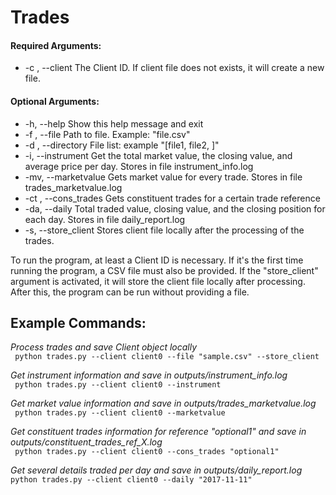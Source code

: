 # Trades


#### Required Arguments:
  - -c , --client         The Client ID. If client file does not exists, it will create a new file.
  
#### Optional Arguments:
  - -h, --help            Show this help message and exit
  - -f , --file           Path to file. Example: "file.csv"
  - -d , --directory      File list: example "[file1, file2, ]"
  - -i, --instrument      Get the total market value, the closing value, and average price per day. Stores in file instrument_info.log
  - -mv, --marketvalue    Gets market value for every trade. Stores in file trades_marketvalue.log
  - -ct , --cons_trades   Gets constituent trades for a certain trade reference
  - -da, --daily          Total traded value, closing value, and the closing position for each day. Stores in file daily_report.log
  - -s, --store_client    Stores client file locally after the processing of the trades.


To run the program, at least a Client ID is necessary. If it's the first time running the program, a CSV file must also be provided. If the "store_client" argument is activated, it will store the client file locally after processing. After this, the program can be run without providing a file.

## Example Commands:
*Process trades and save Client object locally* <br />
``` python trades.py --client client0 --file "sample.csv" --store_client```
  
*Get instrument information and save in outputs/instrument_info.log* <br />
``` python trades.py --client client0 --instrument```
    
*Get market value information and save in outputs/trades_marketvalue.log* <br />
``` python trades.py --client client0 --marketvalue```
    
*Get constituent trades information for reference "optional1" and save in outputs/constituent_trades_ref_X.log* <br />
``` python trades.py --client client0 --cons_trades "optional1"```
    
*Get several details traded per day and save in outputs/daily_report.log* <br />
```python trades.py --client client0 --daily "2017-11-11"```
    

